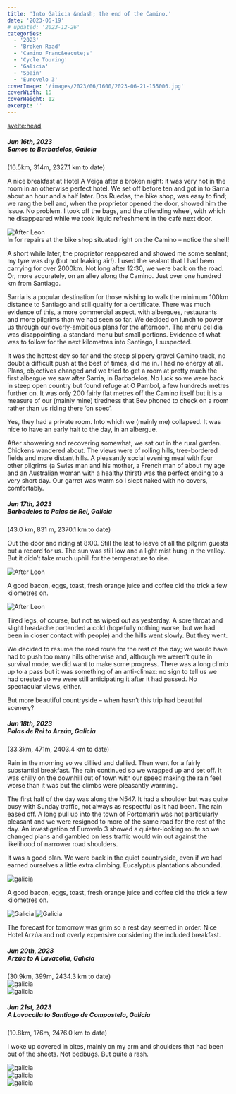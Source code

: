 ```yaml
---
title: 'Into Galicia &ndash; the end of the Camino.'
date: '2023-06-19'
# updated: '2023-12-26'
categories:
  - '2023'
  - 'Broken Road'
  - 'Camino Franc&eacute;s'
  - 'Cycle Touring'
  - 'Galicia'
  - 'Spain'
  - 'Eurovelo 3'
coverImage: '/images/2023/06/1600/2023-06-21-155006.jpg'
coverWidth: 16
coverHeight: 12
excerpt: ''
---
```


<svelte:head>

<title>
Galicia
</title>
</svelte:head>

<script>
	import Callout from '$lib/components/Callout.svelte'
</script>

<section class="card">
  <h5>
    Jun 16th, 2023
    <br /> Samos to Barbadelos, Galicia
   </h5>(16.5km, 314m, 2327.1 km to date)   
  
  <p>A nice breakfast at Hotel A Veiga after a broken night: it was very hot in the room in an otherwise perfect hotel. We set off before ten and got in to Sarria about an hour and a half later. Dos Ruedas, the bike shop, was easy to find; we rang the bell and, when the proprietor opened the door, showed him the issue. No problem. I took off the bags, and the offending wheel, with which he disappeared while we took liquid refreshment in the café next door.</p>
  <img alt="After Leon" src="/images/2023/06/1600/2023-06-16-111218.jpg" /> 
  <div class="caption">In for repairs at the bike shop situated right on the Camino &ndash; notice the shell!</div>
  <p>A short while later, the proprietor reappeared and showed me some sealant; my tyre was dry (but not leaking air!). I used the sealant that I had been carrying for over 2000km. Not long after 12:30, we were back on the road. Or, more accurately, on an alley along the Camino. Just over one hundred km from Santiago.</p>
  <p>Sarria is a popular destination for those wishing to walk the minimum 100km distance to Santiago and still qualify for a certificate. There was much evidence of this, a more commercial aspect, with albergues, restaurants and more pilgrims than we had seen so far. We decided on lunch to power us through our overly-ambitious plans for the afternoon. The menu del dia was disappointing, a standard menu but small portions. Evidence of what was to follow for the next kilometres into Santiago, I suspected.</p>
  <p>It was the hottest day so far and the steep slippery gravel Camino track, no doubt a difficult push at the best of times, did me in. I had no energy at all. Plans, objectives changed and we tried to get a room at pretty much the first albergue we saw after Sarria, in Barbadelos. No luck so we were back in steep open country but found refuge at O Pambol, a few hundreds metres further on. It was only 200 fairly flat metres off the Camino itself but it is a measure of our (mainly mine) tiredness that Bev phoned to check on a room rather than us riding there ‘on spec’.</p>
  <p>Yes, they had a private room. Into which we (mainly me) collapsed. It was nice to have an early halt to the day, in an albergue.</p>
  <p>After showering and recovering somewhat, we sat out in the rural garden. Chickens wandered about. The views were of rolling hills, tree-bordered fields and more distant hills. A pleasantly social evening meal with four other pilgrims (a Swiss man and his mother, a French man of about my age and an Australian woman with a healthy thirst) was the perfect ending to a very short day. Our garret was warm so I slept naked with no covers, comfortably.</p>
  
</section>

<section class="card">
  <h5>
    Jun 17th, 2023
    <br /> Barbadelos to Palas de Rei, Galicia
   </h5>(43.0 km, 831 m, 2370.1 km to date)   
  <p>Out the door and riding at 8:00. Still the last to leave of all the pilgrim guests but a record for us. The sun was still low and a light mist hung in the valley. But it didn’t take much uphill for the temperature to rise.</p>
  <img alt="After Leon" src="/images/2023/06/1600/2023-06-17-080324.jpg" /> 
  <p>A good bacon, eggs, toast, fresh orange juice and coffee did the trick a few kilometres on.</p>
  <img alt="After Leon" src="/images/2023/06/1600/2023-06-17-105531.jpg" /> 
  <p>Tired legs, of course, but not as wiped out as yesterday. A sore throat and slight headache portended a cold (hopefully nothing worse, but we had been in closer contact with people) and the hills went slowly. But they went. </p>
  <p>We decided to resume the road route for the rest of the day; we would have had to push too many hills otherwise and, although we weren’t quite in survival mode, we did want to make some progress. There was a long climb up to a pass but it was something of an anti-climax: no sign to tell us we had crested so we were still anticipating it after it had passed. No spectacular views, either. </p>
  <p>But more beautiful countryside – when hasn’t this trip had beautiful scenery?</p>
</section>

<section class="card">
  <h5>
    Jun 18th, 2023
    <br /> Palas de Rei to Arzúa, Galicia
  </h5>
  (33.3km, 471m, 2403.4 km to date)   
  <p>Rain in the morning so we dillied and dallied. Then went for a fairly substantial breakfast. The rain continued so we wrapped up and set off. It was chilly on the downhill out of town with our speed making the rain feel worse than it was but the climbs were pleasantly warming.</p>
  <p>The first half of the day was along the N547. It had a shoulder but was quite busy with Sunday traffic, not always as respectful as it had been. The rain eased off. A long pull up into the town of Portomarin was not particularly pleasant and we were resigned to more of the same road for the rest of the day. An investigation of Eurovelo 3 showed a quieter-looking route so we changed plans and gambled on less traffic would win out against the likelihood of narrower road shoulders.</p>
  <p>It was a good plan. We were back in the quiet countryside, even if we had earned ourselves a little extra climbing. Eucalyptus plantations abounded.</p>
  <img alt="galicia" src="/images/2023/06/1600/2023-06-18-133811.jpg" /> 
  <p>A good bacon, eggs, toast, fresh orange juice and coffee did the trick a few kilometres on.</p>
  <img alt="Galicia" src="/images/2023/06/1600/2023-06-18-133911.jpg" /> 
  <img alt="Galicia" src="/images/2023/06/1600/2023-06-18-134602.jpg" /> 
  <p>The forecast for tomorrow was grim so a rest day seemed in order. Nice Hotel Arzúa and not overly expensive considering the included breakfast.</p> 
 </section>

<section class="card">
  <h5>
    Jun 20th, 2023
    <br /> Arzúa to A Lavacolla, Galicia
  </h5>
  (30.9km, 399m, 2434.3 km to date) 
  <div class="w-70"><img alt="galicia" src="/images/2023/06/1600/2023-06-20-152221.jpg" /></div>
  <img alt="galicia" src="/images/2023/06/1600/2023-06-20-153257.jpg" />   
 </section>

 <section class="card">
  <h5>
    Jun 21st, 2023
    <br /> A Lavacolla to Santiago de Compostela, Galicia
  </h5>
  (10.8km, 176m, 2476.0 km to date) 
  <p>I woke up covered in bites, mainly on my arm and shoulders that had been out of the sheets. Not bedbugs. But quite a rash.</p>
  <img alt="galicia" src="/images/2023/06/1600/2023-06-21-124410.jpg" />   
  <div class="w-70"><img alt="galicia" src="/images/2023/06/1600/2023-06-21-140214.jpg" /></div>   
  <img alt="galicia" src="/images/2023/06/1600/2023-06-21-140238.jpg" />   
 </section>
